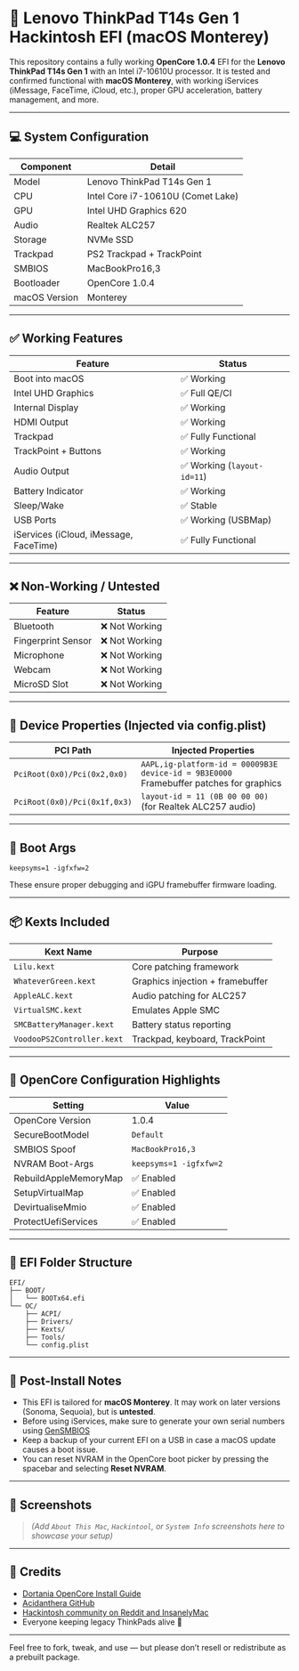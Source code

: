 
# 🍏 Lenovo ThinkPad T14s Gen 1 Hackintosh EFI (macOS Monterey)

This repository contains a fully working **OpenCore 1.0.4** EFI for the **Lenovo ThinkPad T14s Gen 1** with an Intel i7-10610U processor. It is tested and confirmed functional with **macOS Monterey**, with working iServices (iMessage, FaceTime, iCloud, etc.), proper GPU acceleration, battery management, and more.

---

## 💻 System Configuration

| Component       | Detail                          |
|----------------|----------------------------------|
| Model           | Lenovo ThinkPad T14s Gen 1       |
| CPU             | Intel Core i7-10610U (Comet Lake)|
| GPU             | Intel UHD Graphics 620           |
| Audio           | Realtek ALC257                   |
| Storage         | NVMe SSD                         |
| Trackpad        | PS2 Trackpad + TrackPoint        |
| SMBIOS          | MacBookPro16,3                   |
| Bootloader      | OpenCore 1.0.4                   |
| macOS Version   | Monterey                         |

---

## ✅ Working Features

| Feature               | Status        |
|-----------------------|---------------|
| Boot into macOS       | ✅ Working     |
| Intel UHD Graphics    | ✅ Full QE/CI  |
| Internal Display      | ✅ Working     |
| HDMI Output           | ✅ Working     |
| Trackpad              | ✅ Fully Functional |
| TrackPoint + Buttons  | ✅ Working     |
| Audio Output          | ✅ Working (`layout-id=11`) |
| Battery Indicator     | ✅ Working     |
| Sleep/Wake            | ✅ Stable      |
| USB Ports             | ✅ Working (USBMap) |
| iServices (iCloud, iMessage, FaceTime) | ✅ Fully Functional |

---

## ❌ Non-Working / Untested

| Feature              | Status        |
|----------------------|---------------|
| Bluetooth            | ❌ Not Working |
| Fingerprint Sensor   | ❌ Not Working |
| Microphone           | ❌ Not Working |
| Webcam               | ❌ Not Working |
| MicroSD Slot         | ❌ Not Working |

---

## 🧠 Device Properties (Injected via config.plist)

| PCI Path                         | Injected Properties                                       |
|----------------------------------|------------------------------------------------------------|
| `PciRoot(0x0)/Pci(0x2,0x0)`     | `AAPL,ig-platform-id = 00009B3E`<br>`device-id = 9B3E0000`<br>Framebuffer patches for graphics |
| `PciRoot(0x0)/Pci(0x1f,0x3)`    | `layout-id = 11 (0B 00 00 00)` (for Realtek ALC257 audio) |

---

## 🧰 Boot Args

```
keepsyms=1 -igfxfw=2
```

These ensure proper debugging and iGPU framebuffer firmware loading.

---

## 📦 Kexts Included

| Kext Name              | Purpose                      |
|------------------------|------------------------------|
| `Lilu.kext`            | Core patching framework      |
| `WhateverGreen.kext`   | Graphics injection + framebuffer |
| `AppleALC.kext`        | Audio patching for ALC257    |
| `VirtualSMC.kext`      | Emulates Apple SMC            |
| `SMCBatteryManager.kext` | Battery status reporting    |
| `VoodooPS2Controller.kext` | Trackpad, keyboard, TrackPoint |

---

## 🔐 OpenCore Configuration Highlights

| Setting              | Value       |
|----------------------|-------------|
| OpenCore Version     | 1.0.4       |
| SecureBootModel      | `Default`   |
| SMBIOS Spoof         | `MacBookPro16,3` |
| NVRAM Boot-Args      | `keepsyms=1 -igfxfw=2` |
| RebuildAppleMemoryMap| ✅ Enabled  |
| SetupVirtualMap      | ✅ Enabled  |
| DevirtualiseMmio     | ✅ Enabled  |
| ProtectUefiServices  | ✅ Enabled  |

---

## 📁 EFI Folder Structure

```
EFI/
├── BOOT/
│   └── BOOTx64.efi
└── OC/
    ├── ACPI/
    ├── Drivers/
    ├── Kexts/
    ├── Tools/
    └── config.plist
```

---

## 🔧 Post-Install Notes

- This EFI is tailored for **macOS Monterey**. It may work on later versions (Sonoma, Sequoia), but is **untested**.
- Before using iServices, make sure to generate your own serial numbers using [GenSMBIOS](https://github.com/corpnewt/GenSMBIOS)
- Keep a backup of your current EFI on a USB in case a macOS update causes a boot issue.
- You can reset NVRAM in the OpenCore boot picker by pressing the spacebar and selecting **Reset NVRAM**.

---

## 📸 Screenshots

> *(Add `About This Mac`, `Hackintool`, or `System Info` screenshots here to showcase your setup)*

---

## 🙏 Credits

- [Dortania OpenCore Install Guide](https://dortania.github.io/OpenCore-Install-Guide/)
- [Acidanthera GitHub](https://github.com/acidanthera)
- [Hackintosh community on Reddit and InsanelyMac](https://reddit.com/r/hackintosh)
- Everyone keeping legacy ThinkPads alive 🍻

---

Feel free to fork, tweak, and use — but please don’t resell or redistribute as a prebuilt package.
